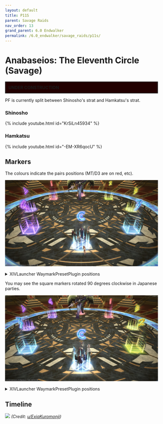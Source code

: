 ```yaml
---
layout: default
title: P11S
parent: Savage Raids
nav_order: 13
grand_parent: 6.0 Endwalker
permalink: /6.0_endwalker/savage_raids/p11s/
---
```


# Anabaseios: The Eleventh Circle (Savage)

<div style="background-color: #200 ; padding: 10px; border: 1px solid;"><b>UNDER CONSTRUCTION</b></div>

PF is currently split between Shinosho's strat and Hamkatsu's strat.

### Shinosho

{% include youtube.html id="KrSiLn45934" %}

### Hamkatsu

{% include youtube.html id="-EM-XR6qocU" %}

## Markers

The colours indicate the pairs positions (MT/D3 are on red, etc).

![](images/markers.jpg)
<details markdown=block>
<summary>XIVLauncher WaymarkPresetPlugin positions</summary>

```json
{"Name":"P11S","MapID":941,"A":{"X":100.0,"Y":0.0,"Z":86.0,"ID":0,"Active":true},"B":{"X":114.0,"Y":0.0,"Z":100.0,"ID":1,"Active":true},"C":{"X":100.0,"Y":0.0,"Z":114.0,"ID":2,"Active":true},"D":{"X":86.0,"Y":0.0,"Z":100.0,"ID":3,"Active":true},"One":{"X":90.101,"Y":0.0,"Z":90.101,"ID":4,"Active":true},"Two":{"X":109.899,"Y":0.0,"Z":90.101,"ID":5,"Active":true},"Three":{"X":109.899,"Y":0.0,"Z":109.899,"ID":6,"Active":true},"Four":{"X":90.101,"Y":0.0,"Z":109.899,"ID":7,"Active":true}}
```

</details>

You may see the square markers rotated 90 degrees clockwise in Japanese parties.

![](images/markers2.jpg)
<details markdown=block>
<summary>XIVLauncher WaymarkPresetPlugin positions</summary>

```json
{"Name":"P11S (JP)","MapID":941,"A":{"X":100.0,"Y":0.0,"Z":86.0,"ID":0,"Active":true},"B":{"X":114.0,"Y":0.0,"Z":100.0,"ID":1,"Active":true},"C":{"X":100.0,"Y":0.0,"Z":114.0,"ID":2,"Active":true},"D":{"X":86.0,"Y":0.0,"Z":100.0,"ID":3,"Active":true},"One":{"X":109.9,"Y":0.0,"Z":90.1,"ID":4,"Active":true},"Two":{"X":109.9,"Y":0.0,"Z":109.9,"ID":5,"Active":true},"Three":{"X":90.1,"Y":0.0,"Z":109.9,"ID":6,"Active":true},"Four":{"X":90.1,"Y":0.0,"Z":90.1,"ID":7,"Active":true}}
```

</details>

## Timeline
![](https://preview.redd.it/rm6mpxvwhh3b1.png?width=1796&format=png&auto=webp&v=enabled&s=916f64761d5fb5770f590329c1b41cdfc0619b21)
*(Credit: [u/ExiaKuromonji](https://www.reddit.com/r/ffxiv/comments/13xvne7/spoiler_64_p11s_timeline_and_abilities/))*
